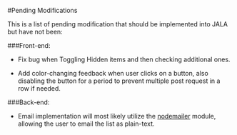 #Pending Modifications

This is a list of pending modification that should be implemented
into JALA but have not been:

###Front-end:

  - Fix bug when Toggling Hidden items and then checking additional
    ones.

  - Add color-changing feedback when user clicks on a
    button, also disabling the button for a period to prevent
    multiple post request in a row if needed.

###Back-end:

  - Email implementation will most likely utilize the [nodemailer](https://www.npmjs.com/package/nodemailer)
    module, allowing the user to email the list as plain-text.
